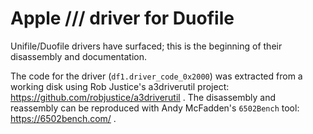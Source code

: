 # Apple /// driver for Duofile
Unifile/Duofile drivers have surfaced; this is the beginning of their disassembly and documentation.

The code for the driver (`df1.driver_code_0x2000`) was extracted from a working disk using Rob Justice's a3driverutil
project: https://github.com/robjustice/a3driverutil .
The disassembly and reassembly can be reproduced with Andy McFadden's `6502Bench` tool: https://6502bench.com/ .
